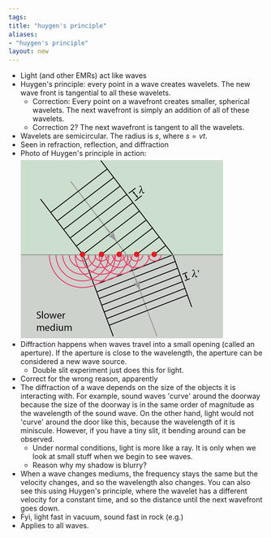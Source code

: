 ```yaml
---
tags: 
title: "huygen's principle"
aliases:
- "huygen's principle"
layout: new
---
```


- Light (and other EMRs) act like waves
- Huygen's principle: every point in a wave creates wavelets. The new wave front is tangential to all these wavelets.
    - Correction: Every point on a wavefront creates smaller, spherical wavelets. The next wavefront is simply an addition of all of these wavelets.
    - Correction 2? The next wavefront is tangent to all the wavelets.
- Wavelets are semicircular. The radius is $s$, where $s=vt$.
- Seen in refraction, reflection, and diffraction
- Photo of Huygen's principle in action:  
    ![](../../assets/refractionHuygen.png)
- Diffraction happens when waves travel into a small opening (called an aperture). If the aperture is close to the wavelength, the aperture can be considered a new wave source.
    - Double slit experiment just does this for light.
- Correct for the wrong reason, apparently
- The diffraction of a wave depends on the size of the objects it is interacting with. For example, sound waves 'curve' around the doorway because the size of the doorway is in the same order of magnitude as the wavelength of the sound wave. On the other hand, light would not 'curve' around the door like this, because the wavelength of it is miniscule. However, if you have a tiny slit, it bending around can be observed.
    - Under normal conditions, light is more like a ray. It is only when we look at small stuff when we begin to see waves.
    - Reason why my shadow is blurry?
- When a wave changes mediums, the frequency stays the same but the velocity changes, and so the wavelength also changes. You can also see this using Huygen's principle, where the wavelet has a different velocity for a constant time, and so the distance until the next wavefront goes down.
- Fyi, light fast in vacuum, sound fast in rock (e.g.)
- Applies to all waves.
